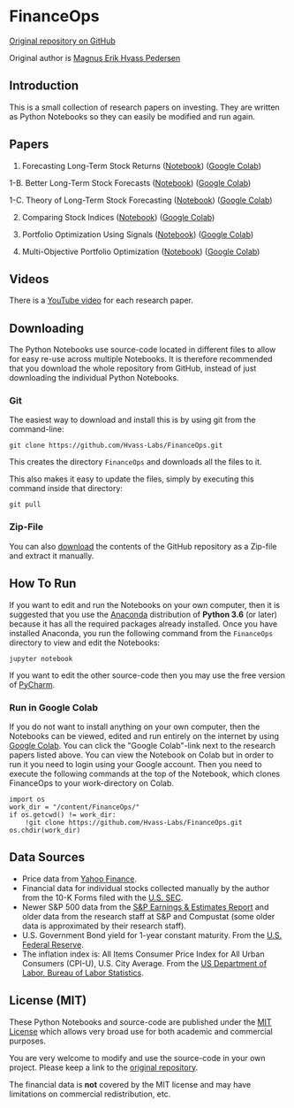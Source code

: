 # FinanceOps

[Original repository on GitHub](https://github.com/Hvass-Labs/FinanceOps)

Original author is [Magnus Erik Hvass Pedersen](http://www.hvass-labs.org)


## Introduction

This is a small collection of research papers on investing.
They are written as Python Notebooks so they can easily be
modified and run again.


## Papers

1. Forecasting Long-Term Stock Returns ([Notebook](https://github.com/Hvass-Labs/FinanceOps/blob/master/01_Forecasting_Long-Term_Stock_Returns.ipynb)) ([Google Colab](https://colab.research.google.com/github/Hvass-Labs/FinanceOps/blob/master/01_Forecasting_Long-Term_Stock_Returns.ipynb))

1-B. Better Long-Term Stock Forecasts ([Notebook](https://github.com/Hvass-Labs/FinanceOps/blob/master/01B_Better_Long-Term_Stock_Forecasts.ipynb)) ([Google Colab](https://colab.research.google.com/github/Hvass-Labs/FinanceOps/blob/master/01B_Better_Long-Term_Stock_Forecasts.ipynb))

1-C. Theory of Long-Term Stock Forecasting ([Notebook](https://github.com/Hvass-Labs/FinanceOps/blob/master/01C_Theory_of_Long-Term_Stock_Forecasting.ipynb)) ([Google Colab](https://colab.research.google.com/github/Hvass-Labs/FinanceOps/blob/master/01C_Theory_of_Long-Term_Stock_Forecasting.ipynb))

2. Comparing Stock Indices ([Notebook](https://github.com/Hvass-Labs/FinanceOps/blob/master/02_Comparing_Stock_Indices.ipynb)) ([Google Colab](https://colab.research.google.com/github/Hvass-Labs/FinanceOps/blob/master/02_Comparing_Stock_Indices.ipynb))

3. Portfolio Optimization Using Signals ([Notebook](https://github.com/Hvass-Labs/FinanceOps/blob/master/03_Portfolio_Optimization_Using_Signals.ipynb)) ([Google Colab](https://colab.research.google.com/github/Hvass-Labs/FinanceOps/blob/master/03_Portfolio_Optimization_Using_Signals.ipynb))

4. Multi-Objective Portfolio Optimization ([Notebook](https://github.com/Hvass-Labs/FinanceOps/blob/master/04_Multi-Objective_Portfolio_Optimization.ipynb)) ([Google Colab](https://colab.research.google.com/github/Hvass-Labs/FinanceOps/blob/master/04_Multi-Objective_Portfolio_Optimization.ipynb))


## Videos

There is a [YouTube video](https://www.youtube.com/playlist?list=PL9Hr9sNUjfsmlHaWuVxIA0pKL1yjryR0Z) for each research paper.


## Downloading

The Python Notebooks use source-code located in different files to allow for easy re-use
across multiple Notebooks. It is therefore recommended that you download the whole
repository from GitHub, instead of just downloading the individual Python Notebooks.


### Git

The easiest way to download and install this is by using git from the command-line:

    git clone https://github.com/Hvass-Labs/FinanceOps.git

This creates the directory `FinanceOps` and downloads all the files to it.

This also makes it easy to update the files, simply by executing this command inside that directory:

    git pull


### Zip-File

You can also [download](https://github.com/Hvass-Labs/FinanceOps/archive/master.zip)
the contents of the GitHub repository as a Zip-file and extract it manually.


## How To Run

If you want to edit and run the Notebooks on your own computer, then it is
suggested that you use the [Anaconda](https://www.anaconda.com/download)
distribution of **Python 3.6** (or later) because it has all the required packages
already installed. Once you have installed Anaconda, you run the following
command from the `FinanceOps` directory to view and edit the Notebooks:

    jupyter notebook

If you want to edit the other source-code then you may use the free version of [PyCharm](https://www.jetbrains.com/pycharm/).


### Run in Google Colab

If you do not want to install anything on your own computer, then the Notebooks
can be viewed, edited and run entirely on the internet by using
[Google Colab](https://colab.research.google.com).
You can click the "Google Colab"-link next to the research papers listed above.
You can view the Notebook on Colab but in order to run it you need to login using
your Google account.
Then you need to execute the following commands at the top of the Notebook,
which clones FinanceOps to your work-directory on Colab.

    import os
    work_dir = "/content/FinanceOps/"
    if os.getcwd() != work_dir:
        !git clone https://github.com/Hvass-Labs/FinanceOps.git
    os.chdir(work_dir)


## Data Sources

- Price data from [Yahoo Finance](https://finance.yahoo.com/quote/%5EGSPC/history?p=%5EGSPC).
- Financial data for individual stocks collected manually by the author from the 10-K Forms filed with the [U.S. SEC](http://www.sec.gov/cgi-bin/browse-edgar?company=&match=&CIK=jnj&filenum=&State=&Country=&SIC=&owner=exclude&Find=Find+Companies&action=getcompany).
- Newer S&P 500 data from the [S&P Earnings & Estimates Report](http://www.spindices.com/documents/additional-material/sp-500-eps-est.xlsx) and older data from the research staff at S&P and Compustat (some older data is approximated by their research staff).
- U.S. Government Bond yield for 1-year constant maturity. From the [U.S. Federal Reserve](https://www.federalreserve.gov/datadownload/Choose.aspx?rel=H15).
- The inflation index is: All Items Consumer Price Index for All Urban Consumers (CPI-U), U.S. City Average. From the [US Department of Labor, Bureau of Labor Statistics](http://www.bls.gov/cpi/data.htm).


## License (MIT)

These Python Notebooks and source-code are published under the [MIT License](https://github.com/Hvass-Labs/FinanceOps/blob/master/LICENSE)
which allows very broad use for both academic and commercial purposes.

You are very welcome to modify and use the source-code in your own project.
Please keep a link to the [original repository](https://github.com/Hvass-Labs/FinanceOps).

The financial data is **not** covered by the MIT license and may have limitations on commercial redistribution, etc.
